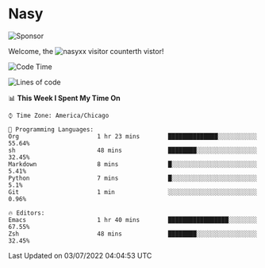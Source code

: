 # Nasy

<!--
<p align="center">
<img height="200" src="https://github-readme-stats.vercel.app/api?username=nasyxx&count_private=true&show_icons=true&theme=dracula&include_all_commits=true"/>
<img height="200" src="https://github-readme-stats.vercel.app/api/top-langs/?username=nasyxx&theme=dracula&hide=html,jupyter+notebook&count_private=true&show_icons=true"/>
</p>

  
----------------
-->

![Sponsor](https://img.shields.io/static/v1.svg?label=Sponsor&message=%E2%9D%A4&logo=GitHub&style=flat&color=pink)
 
Welcome, the ![nasyxx visitor counter](https://count.getloli.com/get/@nasyxx?theme=rule34)th vistor!
 
<!--START_SECTION:waka-->
![Code Time](http://img.shields.io/badge/Code%20Time-2%2C497%20hrs%2043%20mins-blue)

![Lines of code](https://img.shields.io/badge/From%20Hello%20World%20I%27ve%20Written-5%20Million%20lines%20of%20code-blue)

📊 **This Week I Spent My Time On** 

```text
⌚︎ Time Zone: America/Chicago

💬 Programming Languages: 
Org                      1 hr 23 mins        ██████████████░░░░░░░░░░░   55.64% 
sh                       48 mins             ████████░░░░░░░░░░░░░░░░░   32.45% 
Markdown                 8 mins              █░░░░░░░░░░░░░░░░░░░░░░░░   5.41% 
Python                   7 mins              █░░░░░░░░░░░░░░░░░░░░░░░░   5.1% 
Git                      1 min               ░░░░░░░░░░░░░░░░░░░░░░░░░   0.96%

🔥 Editors: 
Emacs                    1 hr 40 mins        █████████████████░░░░░░░░   67.55% 
Zsh                      48 mins             ████████░░░░░░░░░░░░░░░░░   32.45%

```


 Last Updated on 03/07/2022 04:04:53 UTC
<!--END_SECTION:waka-->

<!-- ![visitors](https://visitor-badge.laobi.icu/badge?page_id=nasyxx.nasyxx) -->
